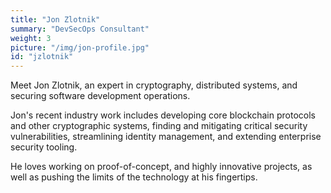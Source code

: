 ```yaml
---
title: "Jon Zlotnik"
summary: "DevSecOps Consultant"
weight: 3
picture: "/img/jon-profile.jpg"
id: "jzlotnik"
---
```


Meet Jon Zlotnik, an expert in cryptography, distributed systems, and securing software development operations.

Jon's recent industry work includes developing core blockchain protocols and other cryptographic systems, finding and mitigating critical security vulnerabilities, streamlining identity management, and extending enterprise security tooling.

He loves working on proof-of-concept, and highly innovative projects, as well as pushing the limits of the technology at his fingertips.
